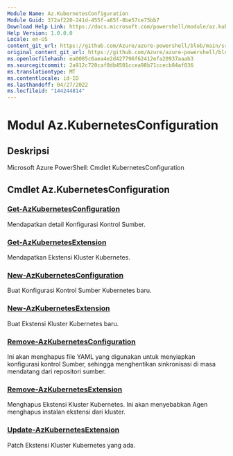 ```yaml
---
Module Name: Az.KubernetesConfiguration
Module Guid: 372af220-241d-455f-a85f-8be57ce75bb7
Download Help Link: https://docs.microsoft.com/powershell/module/az.kubernetesconfiguration
Help Version: 1.0.0.0
Locale: en-US
content_git_url: https://github.com/Azure/azure-powershell/blob/main/src/KubernetesConfiguration/help/Az.KubernetesConfiguration.md
original_content_git_url: https://github.com/Azure/azure-powershell/blob/main/src/KubernetesConfiguration/help/Az.KubernetesConfiguration.md
ms.openlocfilehash: ea0085c6aea4e2d427796f62412efa20937aaab3
ms.sourcegitcommit: 2a912c720caf0db4501ccea98b71ccecb84af036
ms.translationtype: MT
ms.contentlocale: id-ID
ms.lasthandoff: 04/27/2022
ms.locfileid: "144244814"
---
```

# Modul Az.KubernetesConfiguration
## Deskripsi
Microsoft Azure PowerShell: Cmdlet KubernetesConfiguration

## Cmdlet Az.KubernetesConfiguration
### [Get-AzKubernetesConfiguration](Get-AzKubernetesConfiguration.md)
Mendapatkan detail Konfigurasi Kontrol Sumber.

### [Get-AzKubernetesExtension](Get-AzKubernetesExtension.md)
Mendapatkan Ekstensi Kluster Kubernetes.

### [New-AzKubernetesConfiguration](New-AzKubernetesConfiguration.md)
Buat Konfigurasi Kontrol Sumber Kubernetes baru.

### [New-AzKubernetesExtension](New-AzKubernetesExtension.md)
Buat Ekstensi Kluster Kubernetes baru.

### [Remove-AzKubernetesConfiguration](Remove-AzKubernetesConfiguration.md)
Ini akan menghapus file YAML yang digunakan untuk menyiapkan konfigurasi kontrol Sumber, sehingga menghentikan sinkronisasi di masa mendatang dari repositori sumber.

### [Remove-AzKubernetesExtension](Remove-AzKubernetesExtension.md)
Menghapus Ekstensi Kluster Kubernetes.
Ini akan menyebabkan Agen menghapus instalan ekstensi dari kluster.

### [Update-AzKubernetesExtension](Update-AzKubernetesExtension.md)
Patch Ekstensi Kluster Kubernetes yang ada.

